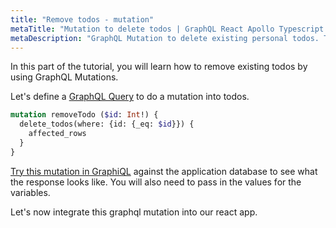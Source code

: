 ```yaml
---
title: "Remove todos - mutation"
metaTitle: "Mutation to delete todos | GraphQL React Apollo Typescript Tutorial"
metaDescription: "GraphQL Mutation to delete existing personal todos. Try the mutation in GraphiQL, passing the Authorization token to delete a todo"
---
```


In this part of the tutorial, you will learn how to remove existing todos by using GraphQL Mutations.

Let's define a [GraphQL Query](https://hasura.io/learn/graphql/intro-graphql/graphql-queries/) to do a mutation into todos.

```graphql
mutation removeTodo ($id: Int!) {
  delete_todos(where: {id: {_eq: $id}}) {
    affected_rows
  }
}
```

[Try this mutation in GraphiQL](https://hasura.io/learn/graphql/graphiql) against the application database to see what the response looks like. You will also need to pass in the values for the variables.

Let's now integrate this graphql mutation into our react app.